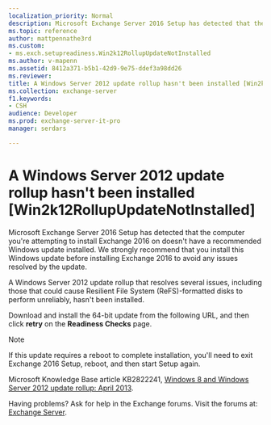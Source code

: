 ```yaml
---
localization_priority: Normal
description: Microsoft Exchange Server 2016 Setup has detected that the computer you're attempting to install Exchange 2016 on doesn't have a recommended Windows update installed. We strongly recommend that you install this Windows update before installing Exchange 2016 to avoid any issues resolved by the update.
ms.topic: reference
author: mattpennathe3rd
ms.custom:
- ms.exch.setupreadiness.Win2k12RollupUpdateNotInstalled
ms.author: v-mapenn
ms.assetid: 8412a371-b5b1-42d9-9e75-ddef3a98dd26
ms.reviewer: 
title: A Windows Server 2012 update rollup hasn't been installed [Win2k12RollupUpdateNotInstalled]
ms.collection: exchange-server
f1.keywords:
- CSH
audience: Developer
ms.prod: exchange-server-it-pro
manager: serdars

---
```


# A Windows Server 2012 update rollup hasn't been installed [Win2k12RollupUpdateNotInstalled]

Microsoft Exchange Server 2016 Setup has detected that the computer you're attempting to install Exchange 2016 on doesn't have a recommended Windows update installed. We strongly recommend that you install this Windows update before installing Exchange 2016 to avoid any issues resolved by the update.

A Windows Server 2012 update rollup that resolves several issues, including those that could cause Resilient File System (ReFS)-formatted disks to perform unreliably, hasn't been installed.

Download and install the 64-bit update from the following URL, and then click **retry** on the **Readiness Checks** page.

> [!NOTE]
> If this update requires a reboot to complete installation, you'll need to exit Exchange 2016 Setup, reboot, and then start Setup again.

Microsoft Knowledge Base article KB2822241, [Windows 8 and Windows Server 2012 update rollup: April 2013](https://support.microsoft.com/help/2822241).

Having problems? Ask for help in the Exchange forums. Visit the forums at: [Exchange Server](https://go.microsoft.com/fwlink/p/?linkId=60612).
